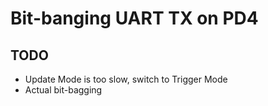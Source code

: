 # Bit-banging UART TX on PD4

## TODO
- Update Mode is too slow, switch to Trigger Mode
- Actual bit-bagging
